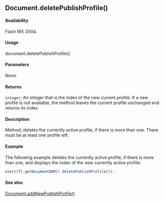 ## Document.deletePublishProfile()

#### Availability

Flash MX 2004.

#### Usage

document.deletePublishProfile()

#### Parameters

None.

#### Returns

`integer`; An integer that is the index of the new current profile. If a new profile is not available, the method leaves the current profile unchanged and returns its index.

#### Description

Method; deletes the currently active profile, if there is more than one. There must be at least one profile left.

#### Example

The following example deletes the currently active profile, if there is more than one, and displays the index of the new currently active profile:

```javascript
alert(fl.getDocumentDOM().deletePublishProfile());
```

#### See also

[Document.addNewPublishProfile()](../Document_object/Document9.md)

